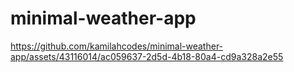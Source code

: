 # minimal-weather-app



https://github.com/kamilahcodes/minimal-weather-app/assets/43116014/ac059637-2d5d-4b18-80a4-cd9a328a2e55


